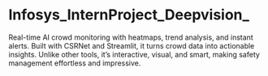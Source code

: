 # Infosys_InternProject_Deepvision_
Real-time AI crowd monitoring with heatmaps, trend analysis, and instant alerts. Built with CSRNet and Streamlit, it turns crowd data into actionable insights. Unlike other tools, it’s interactive, visual, and smart, making safety management effortless and impressive.
